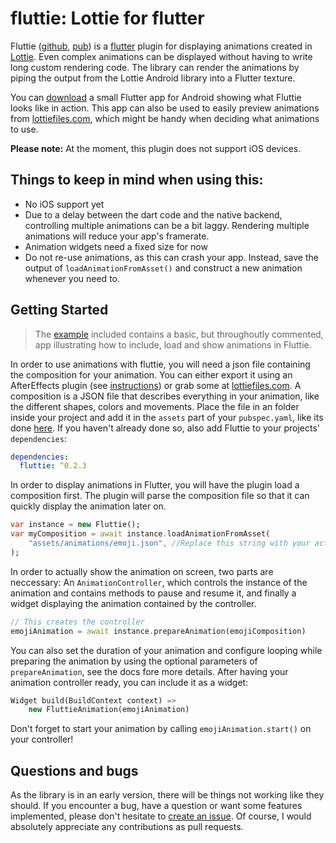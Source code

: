# fluttie: Lottie for flutter
Fluttie ([github](https://github.com/simolus3/fluttie/), [pub](https://pub.dartlang.org/packages/fluttie)) 
is a [flutter](https://flutter.io/) plugin for displaying animations
created in [Lottie](http://airbnb.io/lottie/). Even complex animations can 
be displayed without having to write long custom rendering code.
The library can render the animations by piping the output from the Lottie
Android library into a Flutter texture.

You can [download](https://drive.google.com/file/d/1l3v6dLIXnR1M0ZIHwfnqHlVarlpGV1sp/view?usp=sharing)
a small Flutter app for Android showing what Fluttie looks like in action. This
app can also be used to easily preview animations from [lottiefiles.com](https://www.lottiefiles.com/popular),
which might be handy when deciding what animations to use.

**Please note:** At the moment, this plugin does not support iOS devices.

## Things to keep in mind when using this:
 - No iOS support yet
 - Due to a delay between the dart code and the native backend, controlling
   multiple animations can be a bit laggy. Rendering multiple animations will
   reduce your app's framerate.
 - Animation widgets need a fixed size for now
 - Do not re-use animations, as this can crash your app. Instead, save the output
   of `loadAnimationFromAsset()` and construct a new animation whenever you need
   to.

## Getting Started

> The [example](https://github.com/simolus3/fluttie/tree/master/example) included
> contains a basic, but throughoutly commented, app illustrating how to include,
> load and show animations in Fluttie.

In order to use animations with fluttie, you will need a json file
containing the composition for your animation. You can either export it using
an AfterEffects plugin (see [instructions](http://airbnb.io/lottie/after-effects/getting-started.html))
or grab some at [lottiefiles.com](https://www.lottiefiles.com/). A
composition is a JSON file that describes everything in your animation,
like the different shapes, colors and movements.
Place the file in an folder inside your project and add it in the
`assets` part of your `pubspec.yaml`, like its done [here](https://github.com/simolus3/fluttie/blob/master/example/pubspec.yaml#L29-L31).
If you haven't already done so, also add Fluttie to your projects' `dependencies`:
```yaml
dependencies:
  fluttie: ^0.2.3
```
In order to display animations in Flutter, you will have the plugin load
a composition first. The plugin will parse the composition file so
that it can quickly display the animation later on.
```dart
var instance = new Fluttie();
var myComposition = await instance.loadAnimationFromAsset(
    "assets/animations/emoji.json", //Replace this string with your actual file
);
```
In order to actually show the animation on screen, two parts are neccessary:
An `AnimationController`, which controls the instance of the animation
and contains methods to pause and resume it, and finally a widget displaying
the animation contained by the controller.
```dart
// This creates the controller
emojiAnimation = await instance.prepareAnimation(emojiComposition)
```
You can also set the duration of your animation and configure looping while
preparing the animation by using the optional parameters of `prepareAnimation`, see
the docs fore more details.
After having your animation controller ready, you can include it as a widget:
```dart
Widget build(BuildContext context) =>
    new FluttieAnimation(emojiAnimation)
```
Don't forget to start your animation by calling `emojiAnimation.start()`
on your controller!

## Questions and bugs

As the library is in an early version, there will be things not working like
they should. If you encounter a bug, have a question or want some features implemented,
please don't hesitate to [create an issue](https://github.com/simolus3/fluttie/issues/new).
Of course, I would absolutely appreciate any contributions as pull requests.